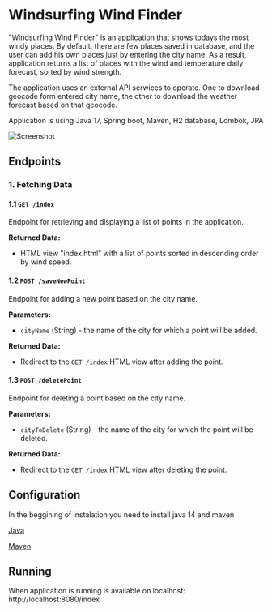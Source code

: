 # Windsurfing Wind Finder

"Windsurfing Wind Finder" is an application that shows todays
the most windy places. By default, there are few places
saved in database, and the user can add his own places just
by entering the
city name. As a result, application returns a list of places with the
wind and temperature daily forecast, sorted by wind strength.

The application uses an external API serwices to operate. One to 
download geocode form entered city name, the other to download the weather 
forecast based on that geocode.

Application is using Java 17, Spring boot, Maven, H2 database, Lombok, JPA

![Screenshot](https://raw.githubusercontent.com/SebastianRoslon/WindsurfingWindFinderV2/master/wind.png?token=GHSAT0AAAAAACMXKCHMVFNJQB3ZCULV7CYSZOCJ4FA)

## Endpoints

### 1. Fetching Data

#### 1.1 `GET /index`

Endpoint for retrieving and displaying a list of points in the application.

**Returned Data:**
- HTML view "index.html" with a list of points sorted in descending order by wind speed.

#### 1.2 `POST /saveNewPoint`

Endpoint for adding a new point based on the city name.

**Parameters:**
- `cityName` (String) - the name of the city for which a point will be added.

**Returned Data:**
- Redirect to the `GET /index` HTML view after adding the point.

#### 1.3 `POST /deletePoint`

Endpoint for deleting a point based on the city name.

**Parameters:**
- `cityToDelete` (String) - the name of the city for which the point will be deleted.

**Returned Data:**
- Redirect to the `GET /index` HTML view after deleting the point.

## Configuration

In the beggining of instalation you need to install java 14 and maven

[Java](https://jdk.java.net/21/)

[Maven](https://maven.apache.org/download.cgi)
## Running

When application is running is available on localhost:
http://localhost:8080/index
